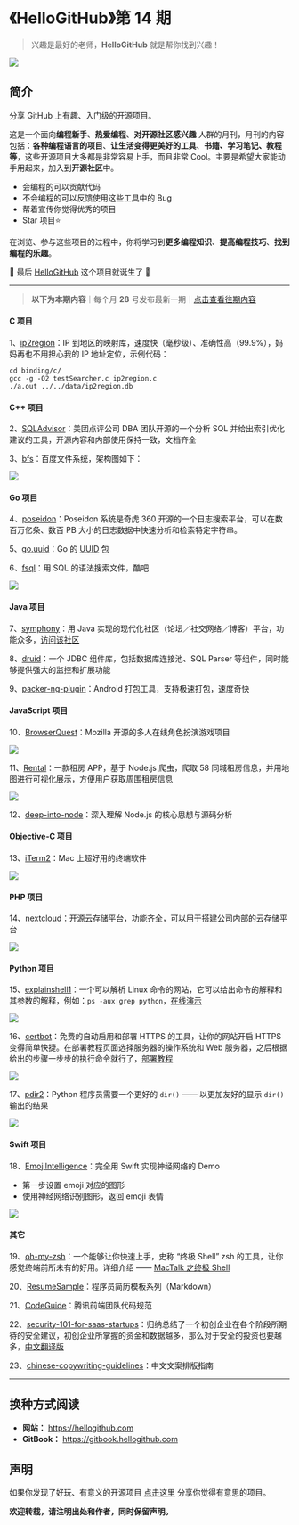 # 《HelloGitHub》第 14 期
>兴趣是最好的老师，**HelloGitHub** 就是帮你找到兴趣！

![](https://github.com/521xueweihan/HelloGitHub/blob/master/content/01/img/hello-github.jpg)

## 简介
分享 GitHub 上有趣、入门级的开源项目。

这是一个面向**编程新手**、**热爱编程**、**对开源社区感兴趣** 人群的月刊，月刊的内容包括：**各种编程语言的项目**、**让生活变得更美好的工具**、**书籍、学习笔记、教程等**，这些开源项目大多都是非常容易上手，而且非常 Cool。主要是希望大家能动手用起来，加入到**开源社区**中。
- 会编程的可以贡献代码
- 不会编程的可以反馈使用这些工具中的 Bug
- 帮着宣传你觉得优秀的项目
- Star 项目⭐️

在浏览、参与这些项目的过程中，你将学习到**更多编程知识**、**提高编程技巧**、**找到编程的乐趣**。

🎉 最后 [HelloGitHub](https://hellogithub.com) 这个项目就诞生了 🎉

---
> **以下为本期内容**｜每个月 **28** 号发布最新一期｜[点击查看往期内容](https://github.com/521xueweihan/HelloGitHub#往期回顾)

#### C 项目
1、[ip2region](https://github.com/lionsoul2014/ip2region)：IP 到地区的映射库，速度快（毫秒级）、准确性高（99.9%），妈妈再也不用担心我的 IP 地址定位，示例代码：
```
cd binding/c/
gcc -g -O2 testSearcher.c ip2region.c
./a.out ../../data/ip2region.db
```

#### C++ 项目
2、[SQLAdvisor](https://github.com/Meituan-Dianping/SQLAdvisor)：美团点评公司 DBA 团队开源的一个分析 SQL 并给出索引优化建议的工具，开源内容和内部使用保持一致，文档齐全

3、[bfs](https://github.com/baidu/bfs)：百度文件系统，架构图如下：

![](https://github.com/521xueweihan/HelloGitHub/blob/master/content/14/img/bfs-show-min.png)

#### Go 项目
4、[poseidon](https://github.com/Qihoo360/poseidon)：Poseidon 系统是奇虎 360 开源的一个日志搜索平台，可以在数百万亿条、数百 PB 大小的日志数据中快速分析和检索特定字符串。

5、[go.uuid](https://github.com/satori/go.uuid)：Go 的 [UUID](http://baike.baidu.com/item/UUID) 包

6、[fsql](https://github.com/kshvmdn/fsql)：用 SQL 的语法搜索文件，酷吧


![](https://github.com/521xueweihan/HelloGitHub/blob/master/content/14/img/fsql.gif)

#### Java 项目
7、[symphony](https://github.com/b3log/symphony)：用 Java 实现的现代化社区（论坛／社交网络／博客）平台，功能众多，[访问该社区](https://hacpai.com/tag/Sym)

8、[druid](https://github.com/alibaba/druid)：一个 JDBC 组件库，包括数据库连接池、SQL Parser 等组件，同时能够提供强大的监控和扩展功能

9、[packer-ng-plugin](https://github.com/mcxiaoke/packer-ng-plugin)：Android 打包工具，支持极速打包，速度奇快

#### JavaScript 项目
10、[BrowserQuest](https://github.com/mozilla/BrowserQuest)：Mozilla 开源的多人在线角色扮演游戏项目


![](https://github.com/521xueweihan/HelloGitHub/blob/master/content/14/img/browserquest-show-min.png)

11、[Rental](https://github.com/answershuto/Rental)：一款租房 APP，基于 Node.js 爬虫，爬取 58 同城租房信息，并用地图进行可视化展示，方便用户获取周围租房信息


![](https://github.com/521xueweihan/HelloGitHub/blob/master/content/14/img/rental-show-min.png)

12、[deep-into-node](https://github.com/yjhjstz/deep-into-node)：深入理解 Node.js 的核心思想与源码分析

#### Objective-C 项目
13、[iTerm2](https://github.com/gnachman/iTerm2)：Mac 上超好用的终端软件


![](https://github.com/521xueweihan/HelloGitHub/blob/master/content/14/img/iterm2-show-min.png)

#### PHP 项目
14、[nextcloud](https://github.com/nextcloud/server)：开源云存储平台，功能齐全，可以用于搭建公司内部的云存储平台


![](https://github.com/521xueweihan/HelloGitHub/blob/master/content/14/img/nextcloud-show-min.png)

#### Python 项目
15、[explainshell1](https://github.com/idank/explainshell)：一个可以解析 Linux 命令的网站，它可以给出命令的解释和其参数的解释，例如：`ps -aux|grep python`，[在线演示](https://www.explainshell.com/)


![](https://github.com/521xueweihan/HelloGitHub/blob/master/content/14/img/explainshell-show-min.png)

16、[certbot](https://github.com/certbot/certbot)：免费的自动启用和部署 HTTPS 的工具，让你的网站开启 HTTPS 变得简单快捷。在部署教程页面选择服务器的操作系统和 Web 服务器，之后根据给出的步骤一步步的执行命令就行了，[部署教程](https://certbot.eff.org/)


![](https://github.com/521xueweihan/HelloGitHub/blob/master/content/14/img/cerbot-show-min.png)

17、[pdir2](https://github.com/laike9m/pdir2)：Python 程序员需要一个更好的 `dir()` —— 以更加友好的显示 `dir()` 输出的结果


![](https://github.com/521xueweihan/HelloGitHub/blob/master/content/14/img/pdir2.gif)

#### Swift 项目
18、[EmojiIntelligence](https://github.com/Luubra/EmojiIntelligence)：完全用 Swift 实现神经网络的 Demo
- 第一步设置 emoji 对应的图形
- 使用神经网络识别图形，返回 emoji 表情


![](https://github.com/521xueweihan/HelloGitHub/blob/master/content/14/img/emoji-intelligence.gif)

#### 其它
19、[oh-my-zsh](https://github.com/robbyrussell/oh-my-zsh)：一个能够让你快速上手，史称 “终极 Shell” zsh 的工具，让你感觉终端前所未有的好用。详细介绍 —— [MacTalk 之终极 Shell](http://macshuo.com/?p=676)

20、[ResumeSample](https://github.com/geekcompany/ResumeSample)：程序员简历模板系列（Markdown）

21、[CodeGuide](https://github.com/AlloyTeam/CodeGuide)：腾讯前端团队代码规范

22、[security-101-for-saas-startups](https://github.com/forter/security-101-for-saas-startups)：归纳总结了一个初创企业在各个阶段所期待的安全建议，初创企业所掌握的资金和数据越多，那么对于安全的投资也要越多，[中文翻译版](https://github.com/forter/security-101-for-saas-startups/blob/chinese/readme.md)

23、[chinese-copywriting-guidelines](https://github.com/sparanoid/chinese-copywriting-guidelines)：中文文案排版指南



---

## 换种方式阅读
- **网站：** https://hellogithub.com
- **GitBook：** https://gitbook.hellogithub.com

## 声明
如果你发现了好玩、有意义的开源项目 [点击这里](https://github.com/521xueweihan/HelloGitHub/issues/new) 分享你觉得有意思的项目。

**欢迎转载，请注明出处和作者，同时保留声明。**
